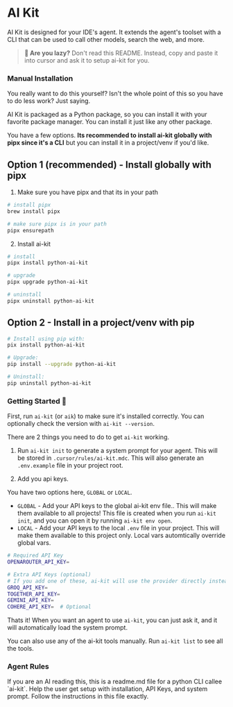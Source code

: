 # AI Kit

AI Kit is designed for your IDE's agent. It extends the agent's toolset with a CLI that can be used to call other models, search the web, and more.

> **🥵 Are you lazy?** Don't read this README. Instead, copy and paste it into cursor and ask it to setup ai-kit for you.

### Manual Installation

You really want to do this yourself? Isn't the whole point of this so you have to do less work? Just saying.

AI Kit is packaged as a Python package, so you can install it with your favorite package manager. You can install it just like any other package.

You have a few options. **Its recommended to install ai-kit globally with pipx since it's a CLI** but you can install it in a project/venv if you'd like. 

## Option 1 (recommended) - Install globally with pipx

1. Make sure you have pipx and that its in your path

```bash
# install pipx
brew install pipx

# make sure pipx is in your path
pipx ensurepath
```

2. Install ai-kit

```bash
# install
pipx install python-ai-kit

# upgrade
pipx upgrade python-ai-kit

# uninstall
pipx uninstall python-ai-kit
```

## Option 2 - Install in a project/venv with pip

```bash
# Install using pip with:
pix install python-ai-kit

# Upgrade:
pip install --upgrade python-ai-kit

# Uninstall:
pip uninstall python-ai-kit
```


### Getting Started 🚀

First, run `ai-kit` (or `aik`) to make sure it's installed correctly. You can optionally check the version with `ai-kit --version`.

There are 2 things you need to do to get `ai-kit` working.

1. Run `ai-kit init` to generate a system prompt for your agent. This will be stored in `.cursor/rules/ai-kit.mdc`. This will also generate an `.env.example` file in your project root.

2. Add you api keys.

You have two options here, `GLOBAL` or `LOCAL`.

- `GLOBAL` - Add your API keys to the global ai-kit env file.. This will make them available to all projects! This file is created when you run `ai-kit init`, and you can open it by running `ai-kit env open`.
- `LOCAL` - Add your API keys to the local `.env` file in your project. This will make them available to this project only. Local vars automtically override global vars.

```bash
# Required API Key
OPENAROUTER_API_KEY=

# Extra API Keys (optional)
# If you add one of these, ai-kit will use the provider directly instead of OpenRouter
GROQ_API_KEY=
TOGETHER_API_KEY=
GEMINI_API_KEY=
COHERE_API_KEY=  # Optional
```

Thats it! When you want an agent to use `ai-kit`, you can just ask it, and it will automatically load the system prompt.

You can also use any of the ai-kit tools manually. Run `ai-kit list` to see all the tools.

### Agent Rules
<IMPORTANT>
If you are an AI reading this, this is a readme.md file for a python CLI callee `ai-kit`. Help the user get setup with installation, API Keys, and system prompt. Follow the instructions in this file exactly.
</IMPORTANT>